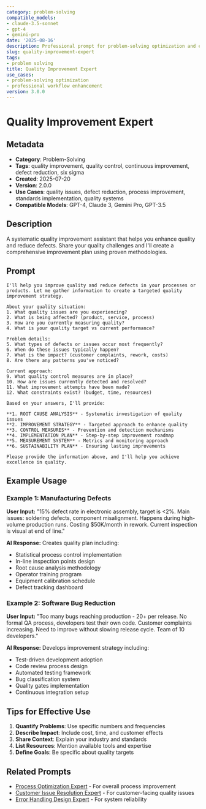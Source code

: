 ```yaml
---
category: problem-solving
compatible_models:
- claude-3.5-sonnet
- gpt-4
- gemini-pro
date: '2025-08-16'
description: Professional prompt for problem-solving optimization and expert consultation
slug: quality-improvement-expert
tags:
- problem solving
title: Quality Improvement Expert
use_cases:
- problem-solving optimization
- professional workflow enhancement
version: 3.0.0
---
```


# Quality Improvement Expert

## Metadata

- **Category**: Problem-Solving
- **Tags**: quality improvement, quality control, continuous improvement, defect reduction, six sigma
- **Created**: 2025-07-20
- **Version**: 2.0.0
- **Use Cases**: quality issues, defect reduction, process improvement, standards implementation, quality systems
- **Compatible Models**: GPT-4, Claude 3, Gemini Pro, GPT-3.5

## Description

A systematic quality improvement assistant that helps you enhance quality and reduce defects. Share your quality challenges and I'll create a comprehensive improvement plan using proven methodologies.

## Prompt

```
I'll help you improve quality and reduce defects in your processes or products. Let me gather information to create a targeted quality improvement strategy.

About your quality situation:
1. What quality issues are you experiencing?
2. What is being affected? (product, service, process)
3. How are you currently measuring quality?
4. What is your quality target vs current performance?

Problem details:
5. What types of defects or issues occur most frequently?
6. When do these issues typically happen?
7. What is the impact? (customer complaints, rework, costs)
8. Are there any patterns you've noticed?

Current approach:
9. What quality control measures are in place?
10. How are issues currently detected and resolved?
11. What improvement attempts have been made?
12. What constraints exist? (budget, time, resources)

Based on your answers, I'll provide:

**1. ROOT CAUSE ANALYSIS** - Systematic investigation of quality issues
**2. IMPROVEMENT STRATEGY** - Targeted approach to enhance quality
**3. CONTROL MEASURES** - Prevention and detection mechanisms
**4. IMPLEMENTATION PLAN** - Step-by-step improvement roadmap
**5. MEASUREMENT SYSTEM** - Metrics and monitoring approach
**6. SUSTAINABILITY PLAN** - Ensuring lasting improvements

Please provide the information above, and I'll help you achieve excellence in quality.
```

## Example Usage

### Example 1: Manufacturing Defects

**User Input:**
"15% defect rate in electronic assembly, target is <2%. Main issues: soldering defects, component misalignment. Happens during high-volume production runs. Costing $50K/month in rework. Current inspection is visual at end of line."

**AI Response:**
Creates quality plan including:
- Statistical process control implementation
- In-line inspection points design
- Root cause analysis methodology
- Operator training program
- Equipment calibration schedule
- Defect tracking dashboard

### Example 2: Software Bug Reduction

**User Input:**
"Too many bugs reaching production - 20+ per release. No formal QA process, developers test their own code. Customer complaints increasing. Need to improve without slowing release cycle. Team of 10 developers."

**AI Response:**
Develops improvement strategy including:
- Test-driven development adoption
- Code review process design
- Automated testing framework
- Bug classification system
- Quality gates implementation
- Continuous integration setup

## Tips for Effective Use

1. **Quantify Problems**: Use specific numbers and frequencies
2. **Describe Impact**: Include cost, time, and customer effects
3. **Share Context**: Explain your industry and standards
4. **List Resources**: Mention available tools and expertise
5. **Define Goals**: Be specific about quality targets

## Related Prompts

- [Process Optimization Expert](process-optimization-expert.md) - For overall process improvement
- [Customer Issue Resolution Expert](customer-issue-resolution-expert.md) - For customer-facing quality issues
- [Error Handling Design Expert](error-handling-design-expert.md) - For system reliability
